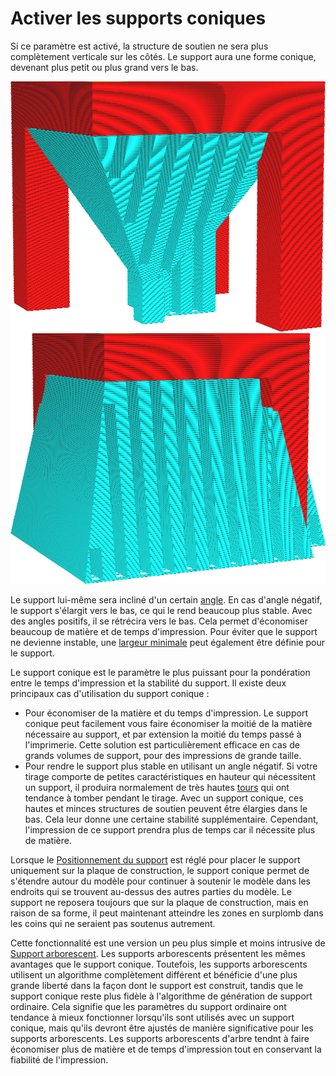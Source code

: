 Activer les supports coniques
====
Si ce paramètre est activé, la structure de soutien ne sera plus complètement verticale sur les côtés. Le support aura une forme conique, devenant plus petit ou plus grand vers le bas.

![Le support devient plus petit vers le bas](../../../articles/images/support_conical_enabled.png)
![Le support s'agrandit vers le bas](../../../articles/images/support_conical_angle_neg10.png)

Le support lui-même sera incliné d'un certain [angle](support_conical_angle.md). En cas d'angle négatif, le support s'élargit vers le bas, ce qui le rend beaucoup plus stable. Avec des angles positifs, il se rétrécira vers le bas. Cela permet d'économiser beaucoup de matière et de temps d'impression. Pour éviter que le support ne devienne instable, une [largeur minimale](support_conical_min_width.md) peut également être définie pour le support.

Le support conique est le paramètre le plus puissant pour la pondération entre le temps d'impression et la stabilité du support. Il existe deux principaux cas d'utilisation du support conique :
* Pour économiser de la matière et du temps d'impression. Le support conique peut facilement vous faire économiser la moitié de la matière nécessaire au support, et par extension la moitié du temps passé à l'imprimerie. Cette solution est particulièrement efficace en cas de grands volumes de support, pour des impressions de grande taille.
* Pour rendre le support plus stable en utilisant un angle négatif. Si votre tirage comporte de petites caractéristiques en hauteur qui nécessitent un support, il produira normalement de très hautes [tours](../support/support_use_towers.md) qui ont tendance à tomber pendant le tirage. Avec un support conique, ces hautes et minces structures de soutien peuvent être élargies dans le bas. Cela leur donne une certaine stabilité supplémentaire. Cependant, l'impression de ce support prendra plus de temps car il nécessite plus de matière.

Lorsque le [Positionnement du support](../support/support_type.md) est réglé pour placer le support uniquement sur la plaque de construction, le support conique permet de s'étendre autour du modèle pour continuer à soutenir le modèle dans les endroits qui se trouvent au-dessus des autres parties du modèle. Le support ne reposera toujours que sur la plaque de construction, mais en raison de sa forme, il peut maintenant atteindre les zones en surplomb dans les coins qui ne seraient pas soutenus autrement.

Cette fonctionnalité est une version un peu plus simple et moins intrusive de <!--if cura_version >= 4.7-->[Support arborescent](../../../articles/support/support_structure.md)<!--endif--><!--if cura_version < 4.7:[Support arborescent](support_tree_enable.md)-->. Les supports arborescents présentent les mêmes avantages que le support conique. Toutefois, les supports arborescents utilisent un algorithme complètement différent et bénéficie d'une plus grande liberté dans la façon dont le support est construit, tandis que le support conique reste plus fidèle à l'algorithme de génération de support ordinaire. Cela signifie que les paramètres du support ordinaire ont tendance à mieux fonctionner lorsqu'ils sont utilisés avec un support conique, mais qu'ils devront être ajustés de manière significative pour les supports arborescents. Les supports arborescents d'arbre tendnt à faire économiser plus de matière et de temps d'impression tout en conservant la fiabilité de l'impression.
